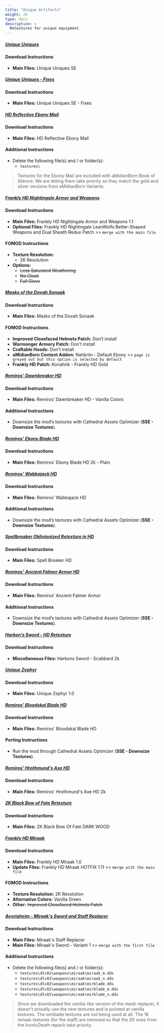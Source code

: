 ```yaml
---
title: "Unique Artifacts"
weight: 26
type: docs
description: >
  Retextures for unique equipment.
---
```


##### [Unique Uniques](https://www.nexusmods.com/skyrimspecialedition/mods/3334?tab=files)

#### Download Instructions

* **Main Files:** Unique Uniques SE

##### [Unique Uniques - Fixes](https://www.nexusmods.com/skyrimspecialedition/mods/42145?tab=files)

#### Download Instructions

* **Main Files:** Unique Uniques SE - Fixes

##### [HD Reflective Ebony Mail](https://www.nexusmods.com/skyrimspecialedition/mods/37701?tab=files)

#### Download Instructions

- **Main Files:** HD Reflective Ebony Mail

#### Additional Instructions

- Delete the following file(s) and / or folder(s):
  - `textures\`

> Textures for the Ebony Mail are included with aMidianBorn Book of Silence. We are letting them take priority so they match the gold and silver versions from aMidianBorn Variants.

##### [Frankly HD Nightingale Armor and Weapons](https://www.nexusmods.com/skyrimspecialedition/mods/18560?tab=files)

#### Download Instructions

* **Main Files:** Frankly HD Nightingale Armor and Weapons 1.1
* **Optional Files:** Frankly HD Nightingale LeanWolfs Better-Shaped Weapons and Dual Sheath Redux Patch >> `merge with the main file`

#### FOMOD Instructions

* **Texture Resolution:**
  * 2K Resolution
* **Options:**
  * ~~Less Saturated Weathering~~
  * ~~No Cloak~~
  * ~~Full Glove~~

##### [Masks of the Dovah Sonaak](https://www.nexusmods.com/skyrimspecialedition/mods/23251?tab=files)

#### Download Instructions

* **Main Files:** Masks of the Dovah Sonaak

#### FOMOD Instructions

* **Improved Closefaced Helmets Patch:** Don’t install
* **Warmonger Armory Patch:** Don’t install
* **Craftable Hoods:** Don’t install
* **aMidianBorn Content Addon:** Nahkriin - Default Ebony >> `page is greyed out but this option is selected by default`
* **Frankly HD Patch:** Konahrik - Frankly HD Gold

##### [Remiros’ Dawnbreaker HD](https://www.nexusmods.com/skyrimspecialedition/mods/22334?tab=files)

#### Download Instructions

* **Main Files:** Remiros’ Dawnbreaker HD - Vanilla Colors

#### Additional Instructions

* Downsize the mod’s textures with Cathedral Assets Optimizer (**SSE - Downsize Textures**).

##### [Remiros' Ebony Blade HD](https://www.nexusmods.com/skyrimspecialedition/mods/42999?tab=files)

#### Download Instructions

* **Main Files:** Remiros' Ebony Blade HD 2k - Plain

##### [Remiros’ Wabbajack HD](https://www.nexusmods.com/skyrimspecialedition/mods/18853?tab=files)

#### Download Instructions

* **Main Files:** Remiros’ Wabbajack HD

#### Additional Instructions

* Downsize the mod’s textures with Cathedral Assets Optimizer (**SSE - Downsize Textures**).

##### [Spellbreaker Oblivionized Retexture in HD](https://www.nexusmods.com/skyrimspecialedition/mods/32430?tab=files)

#### Download Instructions

* **Main Files:** Spell Breaker HD

##### [Remiros’ Ancient Falmer Armor HD](https://www.nexusmods.com/skyrimspecialedition/mods/22458?tab=files)

#### Download Instructions

* **Main Files:** Remiros’ Ancient Falmer Armor

#### Additional Instructions

* Downsize the mod’s textures with Cathedral Assets Optimizer (**SSE - Downsize Textures**).

##### [Harkon’s Sword - HD Retexture](https://www.nexusmods.com/skyrim/mods/52004?tab=files)

#### Download Instructions

* **Miscellaneous Files:** Harkons Sword - Scabbard 2k

##### [Unique Zephyr](https://www.nexusmods.com/skyrimspecialedition/mods/16956?tab=files)

#### Download Instructions

* **Main Files:** Unique Zephyr 1.0

##### [Remiros' Bloodskal Blade HD](https://www.nexusmods.com/skyrimspecialedition/mods/18626?tab=files)

#### Download Instructions

* **Main Files:** Remiros' Bloodskal Blade HD

#### Porting Instructions

* Run the mod through Cathedral Assets Optimizer (**SSE - Downsize Textures**).

##### [Remiros' Hrothmund's Axe HD](https://www.nexusmods.com/skyrimspecialedition/mods/43026?tab=files)

#### Download Instructions

* **Main Files:** Remiros' Hrothmund's Axe HD 2k

##### [2K Black Bow of Fate Retexture](https://www.nexusmods.com/skyrimspecialedition/mods/13803?tab=files)

#### Download Instructions

* **Main Files:** 2K Black Bow Of Fate DARK WOOD

##### [Frankly HD Miraak](https://www.nexusmods.com/skyrimspecialedition/mods/19699?tab=files)

#### Download Instructions

* **Main Files:** Frankly HD Miraak 1.0
* **Update Files:** Frankly HD Miraak HOTFIX 1.11 >> `merge with the main file`

#### FOMOD Instructions

* **Texture Resolution:** 2K Resolution
* **Alternative Colors:** Vanilla Green
* **Other:** ~~Improved Closefaced Helmets Patch~~

##### [Aevrigheim - Miraak's Sword and Staff Replacer](https://www.nexusmods.com/skyrimspecialedition/mods/34224?tab=files)

#### Download Instructions

- **Main Files:** Miraak's Staff Replacer
- **Main Files:** Miraak's Sword - Variant 1 >> `merge with the first file`

#### Additional Instructions

- Delete the following file(s) and / or folder(s):
  - `textures\dlc02\weapons\miraak\miraak_m.dds`
  - `textures\dlc02\weapons\miraak\miraak_n.dds`
  - `textures\dlc02\weapons\miraak\mirblade.dds`
  - `textures\dlc02\weapons\miraak\mirblade_m.dds`
  - `textures\dlc02\weapons\miraak\mirblade_n.dds`

> Since we downloaded the vanilla-like version of the mesh replacer, it doesn't actually use the new textures and is pointed at vanilla textures. The mirblade textures are not being used at all. The 1K miraak textures (for the staff) are removed so that the 2K ones from the IconicDeath repack take priority.